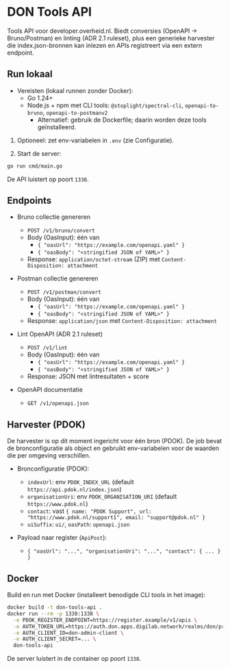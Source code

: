 # DON Tools API

Tools API voor developer.overheid.nl. Biedt conversies (OpenAPI → Bruno/Postman) en linting (ADR 2.1 ruleset), plus een generieke harvester die index.json-bronnen kan inlezen en APIs registreert via een extern endpoint.

## Run lokaal

- Vereisten (lokaal runnen zonder Docker):
  - Go 1.24+
  - Node.js + npm met CLI tools: `@stoplight/spectral-cli`, `openapi-to-bruno`, `openapi-to-postmanv2`
    - Alternatief: gebruik de Dockerfile; daarin worden deze tools geïnstalleerd.

1) Optioneel: zet env-variabelen in `.env` (zie Configuratie).

2) Start de server:

```bash
go run cmd/main.go
```

De API luistert op poort `1338`.

## Endpoints

- Bruno collectie genereren
  - `POST /v1/bruno/convert`
  - Body (OasInput): één van
    - `{ "oasUrl": "https://example.com/openapi.yaml" }`
    - `{ "oasBody": "<stringified JSON of YAML>" }`
  - Response: `application/octet-stream` (ZIP) met `Content-Disposition: attachment`

- Postman collectie genereren
  - `POST /v1/postman/convert`
  - Body (OasInput): één van
    - `{ "oasUrl": "https://example.com/openapi.yaml" }`
    - `{ "oasBody": "<stringified JSON of YAML>" }`
  - Response: `application/json` met `Content-Disposition: attachment`

- Lint OpenAPI (ADR 2.1 ruleset)
  - `POST /v1/lint`
  - Body (OasInput): één van
    - `{ "oasUrl": "https://example.com/openapi.yaml" }`
    - `{ "oasBody": "<stringified JSON of YAML>" }`
  - Response: JSON met lintresultaten + score

- OpenAPI documentatie
  - `GET /v1/openapi.json`

## Harvester (PDOK)

De harvester is op dit moment ingericht voor één bron (PDOK). De job bevat de bronconfiguratie als object en gebruikt env-variabelen voor de waarden die per omgeving verschillen.

- Bronconfiguratie (PDOK):
  - `indexUrl`: env `PDOK_INDEX_URL` (default `https://api.pdok.nl/index.json`)
  - `organisationUri`: env `PDOK_ORGANISATION_URI` (default `https://www.pdok.nl`)
  - `contact`: vast `{ name: "PDOK Support", url: "https://www.pdok.nl/support1", email: "support@pdok.nl" }`
  - `uiSuffix`: `ui/`, `oasPath`: `openapi.json`

- Payload naar register (`ApiPost`):
  - `{ "oasUrl": "...", "organisationUri": "...", "contact": { ... } }`

## Docker

Build en run met Docker (installeert benodigde CLI tools in het image):

```bash
docker build -t don-tools-api .
docker run --rm -p 1338:1338 \
  -e PDOK_REGISTER_ENDPOINT=https://register.example/v1/apis \
  -e AUTH_TOKEN_URL=https://auth.don.apps.digilab.network/realms/don/protocol/openid-connect/token \
  -e AUTH_CLIENT_ID=don-admin-client \
  -e AUTH_CLIENT_SECRET=... \
  don-tools-api
```

De server luistert in de container op poort `1338`.
